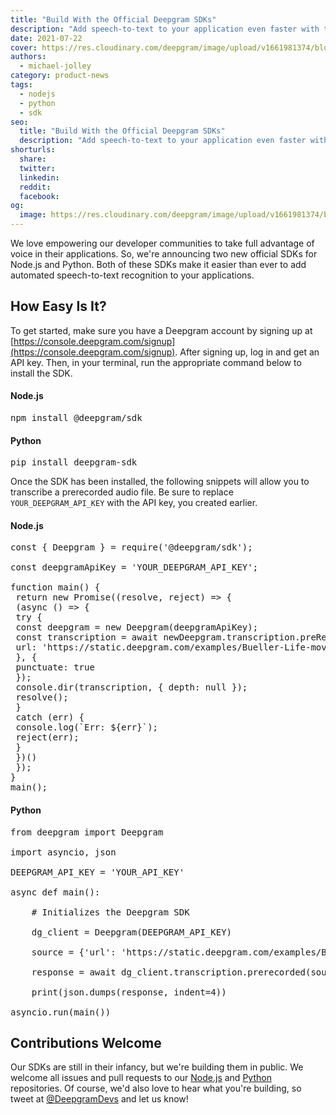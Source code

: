 ```yaml
---
title: "Build With the Official Deepgram SDKs"
description: "Add speech-to-text to your application even faster with the new Node.js and Python SDKs for the Deepgram API."
date: 2021-07-22
cover: https://res.cloudinary.com/deepgram/image/upload/v1661981374/blog/build-with-the-official-deepgram-sdks/build-w-official-dg-sdks%402x.jpg
authors:
  - michael-jolley
category: product-news
tags:
  - nodejs
  - python
  - sdk
seo:
  title: "Build With the Official Deepgram SDKs"
  description: "Add speech-to-text to your application even faster with the new Node.js and Python SDKs for the Deepgram API."
shorturls:
  share: 
  twitter: 
  linkedin: 
  reddit: 
  facebook: 
og:
  image: https://res.cloudinary.com/deepgram/image/upload/v1661981374/blog/build-with-the-official-deepgram-sdks/build-w-official-dg-sdks%402x.jpg
---
```


We love empowering our developer communities to take full advantage of voice in their applications. So, we're announcing two new official SDKs for Node.js and Python. Both of these SDKs make it easier than ever to add automated speech-to-text recognition to your applications.

## How Easy Is It?

To get started, make sure you have a Deepgram account by signing up at [https://console.deepgram.com/signup](https://console.deepgram.com/signup). After signing up, log in and get an API key. Then, in your terminal, run the appropriate command below to install the SDK.

#### **Node.js**

<pre>npm install @deepgram/sdk</pre>

#### **Python**

<pre>pip install deepgram-sdk</pre>

Once the SDK has been installed, the following snippets will allow you to transcribe a prerecorded audio file. Be sure to replace `YOUR_DEEPGRAM_API_KEY` with the API key, you created earlier.

#### **Node.js**

<pre>const { Deepgram } = require('@deepgram/sdk');

const deepgramApiKey = 'YOUR_DEEPGRAM_API_KEY';

function main() {
 return new Promise((resolve, reject) => {
 (async () => {
 try {
 const deepgram = new Deepgram(deepgramApiKey);
 const transcription = await newDeepgram.transcription.preRecorded({
 url: 'https://static.deepgram.com/examples/Bueller-Life-moves-pretty-fast.wav'
 }, {
 punctuate: true
 });
 console.dir(transcription, { depth: null });
 resolve();
 }
 catch (err) {
 console.log(`Err: ${err}`);
 reject(err);
 }
 })()
 });
} 
main();</pre>

#### **Python**

<pre>from deepgram import Deepgram

import asyncio, json

DEEPGRAM_API_KEY = 'YOUR_API_KEY'

async def main():

    # Initializes the Deepgram SDK

    dg_client = Deepgram(DEEPGRAM_API_KEY)

    source = {'url': 'https://static.deepgram.com/examples/Bueller-Life-moves-pretty-fast.wav'}

    response = await dg_client.transcription.prerecorded(source)

    print(json.dumps(response, indent=4))

asyncio.run(main())</pre>

## Contributions Welcome

Our SDKs are still in their infancy, but we're building them in public. We welcome all issues and pull requests to our [Node.js](https://github.com/deepgram/node-sdk) and [Python](https://github.com/deepgram/python-sdk) repositories. Of course, we'd also love to hear what you're building, so tweet at [@DeepgramDevs](https://twitter.com/DeepgramDevs) and let us know!

